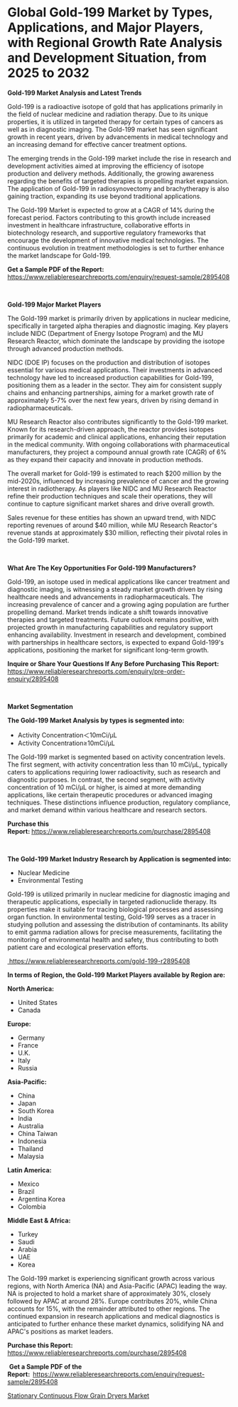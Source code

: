 <p><h1>Global Gold-199 Market by Types, Applications, and Major Players, with Regional Growth Rate Analysis and Development Situation, from 2025 to 2032</h1></p><p><strong>Gold-199 Market Analysis and Latest Trends</strong></p>
<p><p>Gold-199 is a radioactive isotope of gold that has applications primarily in the field of nuclear medicine and radiation therapy. Due to its unique properties, it is utilized in targeted therapy for certain types of cancers as well as in diagnostic imaging. The Gold-199 market has seen significant growth in recent years, driven by advancements in medical technology and an increasing demand for effective cancer treatment options.</p><p>The emerging trends in the Gold-199 market include the rise in research and development activities aimed at improving the efficiency of isotope production and delivery methods. Additionally, the growing awareness regarding the benefits of targeted therapies is propelling market expansion. The application of Gold-199 in radiosynovectomy and brachytherapy is also gaining traction, expanding its use beyond traditional applications.</p><p>The Gold-199 Market is expected to grow at a CAGR of 14% during the forecast period. Factors contributing to this growth include increased investment in healthcare infrastructure, collaborative efforts in biotechnology research, and supportive regulatory frameworks that encourage the development of innovative medical technologies. The continuous evolution in treatment methodologies is set to further enhance the market landscape for Gold-199.</p></p>
<p><strong>Get a Sample PDF of the Report:&nbsp;</strong> <a href="https://www.reliableresearchreports.com/enquiry/request-sample/2895408?utm_campaign=2665&utm_medium=2&utm_source=Github&utm_content=ia&utm_term=15032025&utm_id=gold-199">https://www.reliableresearchreports.com/enquiry/request-sample/2895408</a></p>
<p>&nbsp;</p>
<p><strong>Gold-199 Major Market Players</strong></p>
<p><p>The Gold-199 market is primarily driven by applications in nuclear medicine, specifically in targeted alpha therapies and diagnostic imaging. Key players include NIDC (Department of Energy Isotope Program) and the MU Research Reactor, which dominate the landscape by providing the isotope through advanced production methods.</p><p>NIDC (DOE IP) focuses on the production and distribution of isotopes essential for various medical applications. Their investments in advanced technology have led to increased production capabilities for Gold-199, positioning them as a leader in the sector. They aim for consistent supply chains and enhancing partnerships, aiming for a market growth rate of approximately 5-7% over the next few years, driven by rising demand in radiopharmaceuticals.</p><p>MU Research Reactor also contributes significantly to the Gold-199 market. Known for its research-driven approach, the reactor provides isotopes primarily for academic and clinical applications, enhancing their reputation in the medical community. With ongoing collaborations with pharmaceutical manufacturers, they project a compound annual growth rate (CAGR) of 6% as they expand their capacity and innovate in production methods.</p><p>The overall market for Gold-199 is estimated to reach $200 million by the mid-2020s, influenced by increasing prevalence of cancer and the growing interest in radiotherapy. As players like NIDC and MU Research Reactor refine their production techniques and scale their operations, they will continue to capture significant market shares and drive overall growth.</p><p>Sales revenue for these entities has shown an upward trend, with NIDC reporting revenues of around $40 million, while MU Research Reactor's revenue stands at approximately $30 million, reflecting their pivotal roles in the Gold-199 market.</p></p>
<p>&nbsp;</p>
<p><strong>What Are The Key Opportunities For Gold-199 Manufacturers?</strong></p>
<p><p>Gold-199, an isotope used in medical applications like cancer treatment and diagnostic imaging, is witnessing a steady market growth driven by rising healthcare needs and advancements in radiopharmaceuticals. The increasing prevalence of cancer and a growing aging population are further propelling demand. Market trends indicate a shift towards innovative therapies and targeted treatments. Future outlook remains positive, with projected growth in manufacturing capabilities and regulatory support enhancing availability. Investment in research and development, combined with partnerships in healthcare sectors, is expected to expand Gold-199's applications, positioning the market for significant long-term growth.</p></p>
<p><strong>Inquire or Share Your Questions If Any Before Purchasing This Report:</strong> <a href="https://www.reliableresearchreports.com/enquiry/pre-order-enquiry/2895408?utm_campaign=2665&utm_medium=2&utm_source=Github&utm_content=ia&utm_term=15032025&utm_id=gold-199">https://www.reliableresearchreports.com/enquiry/pre-order-enquiry/2895408</a></p>
<p>&nbsp;</p>
<p><strong>Market Segmentation</strong></p>
<p><strong>The Gold-199 Market Analysis by types is segmented into:</strong></p>
<p><ul><li>Activity Concentration＜10mCi/µL</li><li>Activity Concentration≥10mCi/µL</li></ul></p>
<p><p>The Gold-199 market is segmented based on activity concentration levels. The first segment, with activity concentration less than 10 mCi/µL, typically caters to applications requiring lower radioactivity, such as research and diagnostic purposes. In contrast, the second segment, with activity concentration of 10 mCi/µL or higher, is aimed at more demanding applications, like certain therapeutic procedures or advanced imaging techniques. These distinctions influence production, regulatory compliance, and market demand within various healthcare and research sectors.</p></p>
<p><strong>Purchase this Report:&nbsp;</strong><a href="https://www.reliableresearchreports.com/purchase/2895408?utm_campaign=2665&utm_medium=2&utm_source=Github&utm_content=ia&utm_term=15032025&utm_id=gold-199">https://www.reliableresearchreports.com/purchase/2895408</a></p>
<p>&nbsp;</p>
<p><strong>The Gold-199 Market Industry Research by Application is segmented into:</strong></p>
<p><ul><li>Nuclear Medicine</li><li>Environmental Testing</li></ul></p>
<p><p>Gold-199 is utilized primarily in nuclear medicine for diagnostic imaging and therapeutic applications, especially in targeted radionuclide therapy. Its properties make it suitable for tracing biological processes and assessing organ function. In environmental testing, Gold-199 serves as a tracer in studying pollution and assessing the distribution of contaminants. Its ability to emit gamma radiation allows for precise measurements, facilitating the monitoring of environmental health and safety, thus contributing to both patient care and ecological preservation efforts.</p></p>
<p><a href="https://www.reliableresearchreports.com/gold-199-r2895408?utm_campaign=2665&utm_medium=2&utm_source=Github&utm_content=ia&utm_term=15032025&utm_id=gold-199">&nbsp;https://www.reliableresearchreports.com/gold-199-r2895408</a></p>
<p><strong>In terms of Region, the Gold-199 Market Players available by Region are:</strong></p>
<p>
    <p> <strong> North America: </strong>
        <ul>
            <li>United States</li>
            <li>Canada</li>
        </ul>
        </p> 
    <p> <strong> Europe: </strong>
        <ul>
            <li>Germany</li>
            <li>France</li>
            <li>U.K.</li>
            <li>Italy</li>
            <li>Russia</li>
        </ul>
        </p> 
    <p> <strong> Asia-Pacific: </strong>
        <ul>
            <li>China</li>
            <li>Japan</li>
            <li>South Korea</li>
            <li>India</li>
            <li>Australia</li>
            <li>China Taiwan</li>
            <li>Indonesia</li>
            <li>Thailand</li>
            <li>Malaysia</li>
        </ul>
        </p> 
    <p> <strong> Latin America: </strong>
        <ul>
            <li>Mexico</li>
            <li>Brazil</li>
            <li>Argentina Korea</li>
            <li>Colombia</li>
        </ul>
        </p> 
    <p> <strong> Middle East & Africa: </strong>
        <ul>
            <li>Turkey</li>
            <li>Saudi</li>
            <li>Arabia</li>
            <li>UAE</li>
            <li>Korea</li>
        </ul>
    </p>
    </p>
<p><p>The Gold-199 market is experiencing significant growth across various regions, with North America (NA) and Asia-Pacific (APAC) leading the way. NA is projected to hold a market share of approximately 30%, closely followed by APAC at around 28%. Europe contributes 20%, while China accounts for 15%, with the remainder attributed to other regions. The continued expansion in research applications and medical diagnostics is anticipated to further enhance these market dynamics, solidifying NA and APAC's positions as market leaders.</p></p>
<p><strong>Purchase this Report: </strong><a href="https://www.reliableresearchreports.com/purchase/2895408?utm_campaign=2665&utm_medium=2&utm_source=Github&utm_content=ia&utm_term=15032025&utm_id=gold-199">https://www.reliableresearchreports.com/purchase/2895408</a></p>
<p>&nbsp;<strong>Get a Sample PDF of the Report:&nbsp;&nbsp;</strong><a href="https://www.reliableresearchreports.com/enquiry/request-sample/2895408?utm_campaign=2665&utm_medium=2&utm_source=Github&utm_content=ia&utm_term=15032025&utm_id=gold-199">https://www.reliableresearchreports.com/enquiry/request-sample/2895408</a></p>
<p><strong></strong></p>
<p><p><a href="https://github.com/krinerstormy331/Market-Research-Report-List-1/blob/main/stationary-continuous-flow-grain-dryers-market.md?utm_campaign=2665&utm_medium=2&utm_source=Github&utm_content=ia&utm_term=15032025&utm_id=gold-199">Stationary Continuous Flow Grain Dryers Market</a></p></p>